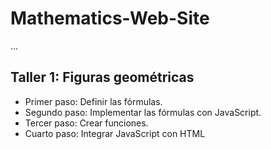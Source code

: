 # Mathematics-Web-Site

...

## Taller 1: Figuras geométricas

- Primer paso: Definir las fórmulas.
- Segundo paso: Implementar las fórmulas con JavaScript.
- Tercer paso: Crear funciones.
- Cuarto paso: Integrar JavaScript con HTML